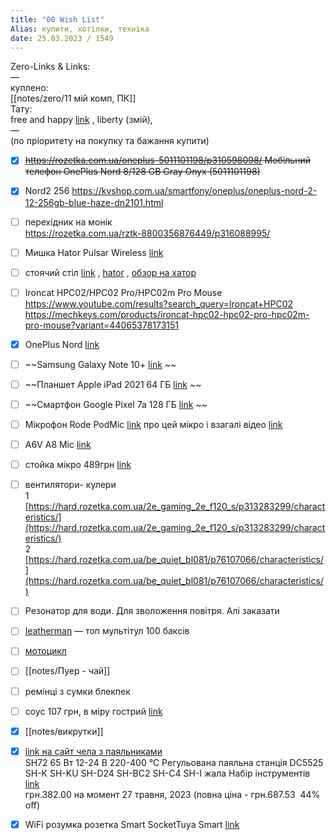 ```yaml
---
title: "00 Wish List"
Alias: купити, хотілки, техніка
date: 25.03.2023 / 1549  
---
```

Zero-Links & Links:  
—  
куплено:  
[[notes/zero/11 мій комп, ПК]]  
Тату:  
free and happy [link](https://youtu.be/SbCx57gggpU?si=gNGbsemiWCjlRXCf&t=898)  , liberty (змій),  
—  
(по пріоритету на покупку та бажання купити)  

- [x] ~~https://rozetka.com.ua/oneplus-5011101198/p310598098/ Мобільний телефон OnePlus Nord 8/128 GB Gray Onyx (5011101198)~~
- [x] Nord2 256 https://kvshop.com.ua/smartfony/oneplus/oneplus-nord-2-12-256gb-blue-haze-dn2101.html


- [ ] перехідник на монік  
	https://rozetka.com.ua/rztk-8800356876449/p316088995/

- [ ] Мишка Hator Pulsar Wireless [link](https://ek.ua/ua/prices/hator-pulsar-wireless/) 
- [ ] стоячий стіл [link](https://rozetka.com.ua/rztk_edu_1210b/p341268052/) , [hator](https://comfy.ua/ua/stol-komp-juternyj-hator-vast-pro-htd-050-black.html)  , [обзор на хатор](https://youtu.be/W37nGGEhWdk?si=XrQr8gXkyBv12dC7)  
- [ ] Ironcat HPC02/HPC02 Pro/HPC02m Pro Mouse  
	https://www.youtube.com/results?search_query=Ironcat+HPC02  
	https://mechkeys.com/products/ironcat-hpc02-hpc02-pro-hpc02m-pro-mouse?variant=44065378173151


- [x] OnePlus Nord [link](https://ek.ua/ua/ONEPLUS-NORD-128GB.htm)  
- [ ] ~~Samsung Galaxy Note 10+ [link](https://allo.ua/ru/catalogsearch/result/?q=Samsung%20Galaxy%20Note%2010%2B)  ~~
- [ ] ~~Планшет Apple iPad 2021 64 ГБ [link](https://ek.ua/ua/APPLE-IPAD-2021-64GB.htm#price-charts)  ~~
- [ ] ~~Смартфон Google Pixel 7a 128 ГБ  [link](https://ek.ua/ua/GOOGLE-PIXEL-7A.htm)  ~~



- [ ] Мікрофон Rode PodMic [link](https://ek.ua/ua/RODE-PODMIC.htm)  про цей мікро і взагалі відео [link](https://www.youtube.com/watch?v=76qCfdVzdwg)  
- [ ] A6V A8 Mic [link](https://www.aliexpress.com/item/1005005667103439.html?srcSns=sns_Copy&spreadType=socialShare&bizType=ProductDetail&social_params=60421080958&aff_fcid=69a5bc2a27714c9fb790aa7205994fe8-1700218348678-03994-_EvEy7Bn&tt=MG&aff_fsk=_EvEy7Bn&aff_platform=default&sk=_EvEy7Bn&aff_trace_key=69a5bc2a27714c9fb790aa7205994fe8-1700218348678-03994-_EvEy7Bn&shareId=60421080958&businessType=ProductDetail&platform=AE&terminal_id=578f434ccaf94bc38e5c0a395eaffa87&afSmartRedirect=y)  
- [ ] стойка мікро 489грн [link](https://rozetka.com.ua/401301939/p401301939/)  


- [ ] вентилятори- кулери  
	1 [https://hard.rozetka.com.ua/2e_gaming_2e_f120_s/p313283299/characteristics/](https://hard.rozetka.com.ua/2e_gaming_2e_f120_s/p313283299/characteristics/)  
	2 [https://hard.rozetka.com.ua/be_quiet_bl081/p76107066/characteristics/](https://hard.rozetka.com.ua/be_quiet_bl081/p76107066/characteristics/)

- [ ] Резонатор для води. Для зволоження повітря. Алі заказати

- [ ] [leatherman](https://www.google.com/search?q=leatherman&newwindow=1&source=lnms&tbm=isch&sa=X&ved=2ahUKEwiyrr3pnPf9AhUcgP0HHbX2BjQQ_AUoAXoECAEQAw&biw=1920&bih=947&dpr=1) — топ мультітул 100 баксів

- [ ] [мотоцикл](https://ua-motors.com.ua/katalog/mopedy/moped-spark-sp125c-2cfo/)  

- [ ] [[notes/Пуер - чай]]

- [ ] ремінці з сумки блекпек

- [ ] соус 107 грн, в міру гострий [link](https://prom.ua/ua/p1645677920-ostryj-sous-chili.html?adjust_campaign=share&adjust_adgroup=android&adjust_creative=product&utm_campaign=share_button&utm_medium=referral_link&utm_source=b2c_app_android)  


- [x] [[notes/викрутки]]

- [x] [link на сайт чела з паяльниками](https://alexgyver.ru/all-for-soldering/#%D0%AD%D0%9B%D0%95%D0%9A%D0%A2%D0%A0%D0%98%D0%A7%D0%95%D0%A1%D0%9A%D0%98%D0%95_%D0%9F%D0%90%D0%AF%D0%9B%D0%AC%D0%9D%D0%98%D0%9A%D0%98)  
	SH72 65 Вт 12-24 В 220-400 ℃ Регульована паяльна станція DC5525 SH-K SH-KU SH-D24 SH-BC2 SH-C4 SH-I жала Набір інструментів [link](https://www.aliexpress.com/item/4000559692113.html?aff_fcid=155aa8af5085488e84b44795c3549935-1680945895481-01882-_ePNSNV&aff_fsk=_ePNSNV&dp=7b1b80e9ff5f2cc10bdf9d1a076da15c&af=44981&cv=1068989&afref=https%3A%2F%2Falexgyver.ru%2F&mall_affr=pr3&utm_source=admitad&utm_medium=cpa&utm_campaign=44981&utm_content=1068989&aff_platform=portals-tool&sk=_ePNSNV&aff_trace_key=155aa8af5085488e84b44795c3549935-1680945895481-01882-_ePNSNV&terminal_id=771982ca218f41149b818356ec38463f&sku_id=10000002936686378)  
	грн.382.00 на момент 27 травня, 2023 (повна ціна - грн.687.53  44% off)

- [x] WiFi розумка розетка Smart SocketTuya Smart [link](https://www.aliexpress.com/item/1005005730703991.html?srcSns=sns_Copy&spreadType=socialShare&bizType=ProductDetail&social_params=60416113176&aff_fcid=2962eb00cb744b91a2922ae96a3ea92f-1699883007804-03942-_EwiWZfv&tt=MG&aff_fsk=_EwiWZfv&aff_platform=default&sk=_EwiWZfv&aff_trace_key=2962eb00cb744b91a2922ae96a3ea92f-1699883007804-03942-_EwiWZfv&shareId=60416113176&businessType=ProductDetail&platform=AE&terminal_id=578f434ccaf94bc38e5c0a395eaffa87&afSmartRedirect=y) 